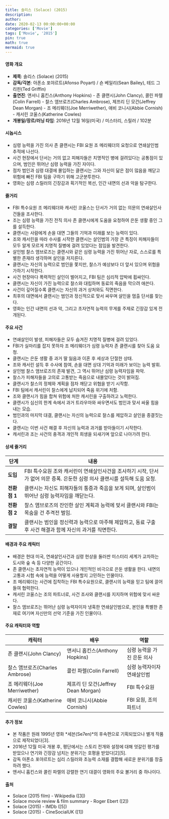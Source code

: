 ```yaml
---
title: 솔리스 (Solace) (2015)
description: 
author: 
date: 2020-02-13 00:00:00+00:00
categories: ['Movie']
tags: ['Movie', '2015']
pin: true
math: true
mermaid: true
---
```

#### 영화 개요

- **제목**: 솔리스 (Solace) (2015)  
- **감독/각본**: 아폰소 포야르트(Afonso Poyart) / 숀 베일리(Sean Bailey), 테드 그리핀(Ted Griffin)  
- **출연진**: 앤서니 홉킨스(Anthony Hopkins) - 존 클랜시(John Clancy), 콜린 파렐(Colin Farrell) - 찰스 앰브로즈(Charles Ambrose), 제프리 딘 모건(Jeffrey Dean Morgan) - 조 메리웨더(Joe Merriwether), 애비 코니시(Abbie Cornish) - 캐서린 코울스(Katherine Cowles)  
- **개봉일/장르/러닝 타임**: 2016년 12월 16일(미국) / 미스터리, 스릴러 / 102분  

#### 시놉시스

- 심령 능력을 가진 의사 존 클랜시는 FBI 요원 조 메리웨더의 요청으로 연쇄살인범 추적에 나선다.  
- 사건 현장에서 단서는 거의 없고 피해자들은 치명적인 병에 걸려있다는 공통점이 있으며, 범인은 뛰어난 심령 능력을 가진 자이다.  
- 점차 범인과 심령 대결에 몰입하는 클랜시는 그와 자신이 닮은 점이 많음을 깨닫고 위험에 빠진 FBI 팀을 구하기 위해 고군분투한다.  
- 영화는 심령 스릴러의 긴장감과 획기적인 복선, 인간 내면의 선과 악을 탐구한다.  

#### 줄거리

- FBI 특수요원 조 메리웨더와 캐서린 코울스는 단서가 거의 없는 의문의 연쇄살인사건들을 조사한다.  
- 조는 심령 능력을 가진 전직 의사 존 클랜시에게 도움을 요청하여 은둔 생활 중인 그를 설득한다.  
- 클랜시는 사람에게 손을 대면 그들의 기억과 미래를 보는 능력이 있다.  
- 조와 캐서린을 따라 수사를 시작한 클랜시는 살인범의 가장 큰 특징이 피해자들이 모두 알게 모르게 치명적 질병에 걸려 있었다는 점임을 발견한다.  
- 살인범 찰스 앰브로즈는 클랜시와 같은 심령 능력을 가진 뛰어난 자로, 스스로를 특별한 존재라 생각하며 살인을 저지른다.  
- 클랜시는 자신의 능력으로 범인을 쫓지만, 찰스가 예상보다 더 앞서 있으며 위협을 가하기 시작한다.  
- 사건 현장마다 폭력적인 살인이 벌어지고, FBI 팀은 심리적 압박에 휩싸인다.  
- 클랜시는 자신이 가진 능력으로 찰스와 대립하며 동료의 죽음을 막으려 애쓴다.  
- 사건이 깊어질수록 클랜시는 자신의 과거 상처와도 직면한다.  
- 최후의 대면에서 클랜시는 범인과 정신적으로 맞서 싸우며 살인을 멈출 단서를 찾는다.  
- 영화는 인간 내면의 선과 악, 그리고 초자연적 능력의 무게를 주제로 긴장감 있게 전개된다.  

#### 주요 사건

- 연쇄살인이 발생, 피해자들은 모두 숨겨진 치명적 질병에 걸려 있었다.  
- FBI가 실마리를 잡지 못하자 조 메리웨더가 심령 능력자 존 클랜시를 찾아 도움 요청.  
- 클랜시는 은둔 생활 중 과거 딸 잃음과 이혼 후 세상과 단절한 상태.  
- 조와 캐서린 설득 후 수사에 참여, 손을 대면 상대 기억과 미래가 보이는 능력 발휘.  
- 살인범 찰스 앰브로즈의 존재 발견, 그 역시 뛰어난 심령 능력자임을 파악.  
- 찰스가 피해자들을 고의로 고통받는 죽음으로 내몰았다는 것이 밝혀짐.  
- 클랜시가 찰스의 정체와 계획을 점차 깨닫고 위협을 받기 시작함.  
- FBI 팀에서 캐서린이 찰스에게 납치되어 죽음 위기에 처함.  
- 조와 클랜시가 힘을 합쳐 위험에 처한 캐서린을 구출하려고 노력한다.  
- 클랜시가 심신의 한계 속에서 과거 트라우마와 싸우면서도 범인과 맞서 싸울 힘을 내는 모습.  
- 범인과의 마지막 대결, 클랜시는 자신의 능력으로 찰스를 제압하고 살인을 종결짓는다.  
- 클랜시는 이번 사건 해결 후 자신의 능력과 과거를 받아들이기 시작한다.  
- 캐서린과 조는 사건의 충격과 개인적 희생을 되새기며 앞으로 나아가려 한다.  

#### 상세 줄거리

| **단계**  | **내용** |
|-----------|----------|
| **도입**  | FBI 특수요원 조와 캐서린이 연쇄살인사건을 조사하기 시작, 단서가 없어 의문 증폭. 은둔한 심령 의사 클랜시를 설득해 도움 요청. |
| **전환점 1** | 클랜시는 자신도 피해자들의 통증과 죽음을 보게 되며, 살인범이 뛰어난 심령 능력자임을 깨닫는다. |
| **전환점 2** | 찰스 앰브로즈의 잔인한 살인 계획과 능력에 맞서 클랜시와 FBI는 목숨을 건 추격전 벌임. |
| **결말**  | 클랜시는 범인을 정신력과 능력으로 마주해 제압하고, 동료 구출 후 사건 해결과 함께 자신의 과거를 직면한다. |

#### 배경과 주요 캐릭터

- 배경은 현대 미국, 연쇄살인사건과 심령 현상을 둘러싼 미스터리 세계가 교차하는 도시와 숲 속 등 다양한 공간이다.  
- 존 클랜시는 초자연적 능력이 있으나 개인적인 비극으로 은둔 생활을 한다. 내면의 고통과 시험 속에 능력을 어떻게 사용할지 고민하는 인물이다.  
- 조 메리웨더는 사건에 집착하는 FBI 특수요원으로, 클랜시의 능력을 믿고 팀에 끌어들여 협력한다.  
- 캐서린 코울스는 조의 파트너로, 사건 조사와 클랜시를 지지하며 위험에 맞서 싸운다.  
- 찰스 앰브로즈는 뛰어난 심령 능력자이자 냉혹한 연쇄살인범으로, 본인을 특별한 존재로 여기며 자신만의 선악 기준을 가진 인물이다.  

#### 주요 캐릭터와 역할

| **캐릭터**           | **배우**               | **역할**                      |
|----------------------|------------------------|------------------------------|
| 존 클랜시(John Clancy)          | 앤서니 홉킨스(Anthony Hopkins)      | 심령 능력을 가진 은둔 의사         |
| 찰스 앰브로즈(Charles Ambrose)  | 콜린 파렐(Colin Farrell)             | 심령 능력자이자 연쇄살인범          |
| 조 메리웨더(Joe Merriwether)    | 제프리 딘 모건(Jeffrey Dean Morgan) | FBI 특수요원                    |
| 캐서린 코울스(Katherine Cowles) | 애비 코니시(Abbie Cornish)           | FBI 요원, 조의 파트너              |

#### 추가 정보

- 본 작품은 원래 1995년 영화 *세븐(Se7en)*의 후속편으로 기획되었으나 별개 작품으로 제작되었다[3].  
- 2016년 12월 미국 개봉 후, 평단에서는 스토리 전개와 설정에 대해 엇갈린 평가를 받았으나 연기와 긴장감 넘치는 분위기는 호평을 받았다[2][5].  
- 감독 아폰소 포야르트는 심리 스릴러와 초능력 소재를 결합해 새로운 분위기를 창출하려 했다.  
- 앤서니 홉킨스와 콜린 파렐의 강렬한 연기 대결이 영화의 주요 볼거리 중 하나이다.  

#### 출처

- Solace (2015 film) - Wikipedia ([3])  
- Solace movie review & film summary - Roger Ebert ([2])  
- Solace (2015) - IMDb ([5])  
- Solace (2015) - CineSocialUK ([1])
